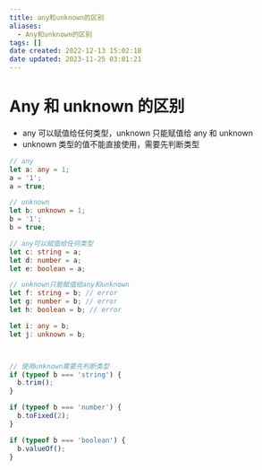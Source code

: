 ```yaml
---
title: any和unknown的区别
aliases:
  - Any和unknown的区别
tags: []
date created: 2022-12-13 15:02:18
date updated: 2023-11-25 03:01:21
---
```


# Any 和 unknown 的区别

- any 可以赋值给任何类型，unknown 只能赋值给 any 和 unknown
- unknown 类型的值不能直接使用，需要先判断类型

```ts
// any
let a: any = 1;
a = '1';
a = true;

// unknown
let b: unknown = 1;
b = '1';
b = true;

// any可以赋值给任何类型
let c: string = a;
let d: number = a;
let e: boolean = a;

// unknown只能赋值给any和unknown
let f: string = b; // error
let g: number = b; // error
let h: boolean = b; // error

let i: any = b;
let j: unknown = b;



// 使用unknown需要先判断类型
if (typeof b === 'string') {
  b.trim();
}

if (typeof b === 'number') {
  b.toFixed(2);
}

if (typeof b === 'boolean') {
  b.valueOf();
}

```
